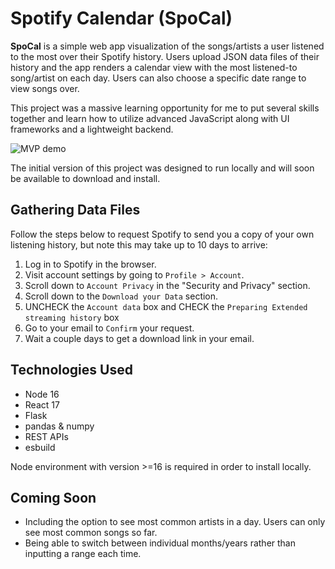 # Spotify Calendar (SpoCal)
**SpoCal** is a simple web app visualization of the songs/artists a user listened to the most over their Spotify history. Users upload JSON data files of their history and the app renders a calendar view with the most listened-to song/artist on each day. Users can also choose a specific date range to view songs over.

This project was a massive learning opportunity for me to put several skills together and learn how to utilize advanced JavaScript along with UI frameworks and a lightweight backend.

![MVP demo](./images/demo.gif)

The initial version of this project was designed to run locally and will soon be available to download and install.

## Gathering Data Files
Follow the steps below to request Spotify to send you a copy of your own listening history, but note this may take up to 10 days to arrive:
1. Log in to Spotify in the browser.
2. Visit account settings by going to `Profile > Account`.
3. Scroll down to `Account Privacy` in the "Security and Privacy" section.
4. Scroll down to the `Download your Data` section.
5. UNCHECK the `Account data` box and CHECK the `Preparing Extended streaming history` box
6. Go to your email to `Confirm` your request.
7. Wait a couple days to get a download link in your email.


## Technologies Used
* Node 16
* React 17
* Flask
* pandas & numpy
* REST APIs
* esbuild

Node environment with version >=16 is required in order to install locally.

## Coming Soon
- Including the option to see most common artists in a day. Users can only see most common songs so far.
- Being able to switch between individual months/years rather than inputting a range each time.

